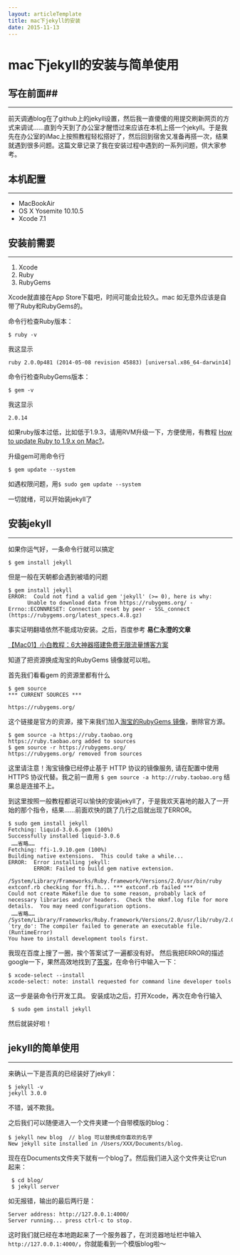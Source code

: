 ```yaml
---
layout: articleTemplate
title: mac下jekyll的安装
date: 2015-11-13
---
```



# mac下jekyll的安装与简单使用 #

## 写在前面##

----------

前天调通blog在了github上的jekyll设置，然后我一直傻傻的用提交刷新网页的方式来调试……直到今天到了办公室才醒悟过来应该在本机上搭一个jekyll。于是我先在办公室的iMac上按照教程轻松搭好了，然后回到宿舍又准备再搭一次，结果就遇到很多问题。这篇文章记录了我在安装过程中遇到的一系列问题，供大家参考。

## 本机配置 ##

----------

 - MacBookAir
 - OS X Yosemite 10.10.5
 - Xcode 7.1

## 安装前需要 ##

----------

 1. Xcode
 2. Ruby
 2. RubyGems

Xcode就直接在App Store下载吧，时间可能会比较久。mac 如无意外应该是自带了Ruby和RubyGems的。

命令行检查Ruby版本：


    $ ruby -v

我这显示


    ruby 2.0.0p481 (2014-05-08 revision 45883) [universal.x86_64-darwin14]


命令行检查RubyGems版本：


    $ gem -v


我这显示

    2.0.14

如果ruby版本过低，比如低于1.9.3，请用RVM升级一下，方便使用，有教程 [How to update Ruby to 1.9.x on Mac?](http://stackoverflow.com/questions/3696564/how-to-update-ruby-to-1-9-x-on-mac)。

升级gem可用命令行

    $ gem update --system
如遇权限问题，用`$ sudo gem update --system`

一切就绪，可以开始装jekyll了

## 安装jekyll ##

----------

如果你运气好，一条命令行就可以搞定

    $ gem install jekyll

但是一般在天朝都会遇到被墙的问题

    $ gem install jekyll
    ERROR:  Could not find a valid gem 'jekyll' (>= 0), here is why:
          Unable to download data from https://rubygems.org/ - Errno::ECONNRESET: Connection reset by peer - SSL_connect (https://rubygems.org/latest_specs.4.8.gz)

事实证明翻墙依然不能成功安装。之后，百度参考 **易仁永澄的文章**

[【Mac01】小白教程：6大神器搭建免费无限流量博客方案](http://www.jianshu.com/p/1d6c56ea886a)

知道了把资源换成淘宝的RubyGems 镜像就可以啦。

首先我们看看gem 的资源里都有什么

    $ gem source
    *** CURRENT SOURCES ***
    
    https://rubygems.org/
这个链接是官方的资源，接下来我们加入[淘宝的RubyGems 镜像](https://ruby.taobao.org)，删除官方源。

    $ gem source -a https://ruby.taobao.org
    https://ruby.taobao.org added to sources
    $ gem source -r https://rubygems.org/
    https://rubygems.org/ removed from sources
这里请注意！淘宝镜像已经停止基于 HTTP 协议的镜像服务, 请在配置中使用 HTTPS 协议代替。我之前一直用
`$ gem source -a http://ruby.taobao.org` 
结果总是连接不上。

到这里按照一般教程都说可以愉快的安装jekyll了，于是我欢天喜地的敲入了一开始的那个指令，结果……前面欢快的跳了几行之后就出现了ERROR。

    $ sudo gem install jekyll
    Fetching: liquid-3.0.6.gem (100%)
    Successfully installed liquid-3.0.6 
     ……省略……
    Fetching: ffi-1.9.10.gem (100%) 
    Building native extensions.  This could take a while... 
    ERROR:  Error installing jekyll: 
		    ERROR: Failed to build gem native extension.
		    /System/Library/Frameworks/Ruby.framework/Versions/2.0/usr/bin/ruby extconf.rb checking for ffi.h... *** extconf.rb failed ***  
	Could not create Makefile due to some reason, probably lack of necessary libraries and/or headers.  Check the mkmf.log file for more details.  You may need configuration options.
	 ……省略…… /System/Library/Frameworks/Ruby.framework/Versions/2.0/usr/lib/ruby/2.0.0/mkmf.rb:434:in `try_do': The compiler failed to generate an executable file. (RuntimeError)
	You have to install development tools first.
 
 我现在百度上搜了一圈，挨个答案试了一遍都没有好。
 然后我把ERROR的描述google一下，果然高效地找到了[答案](_layouts_posts_sitedeployfontimagesjavascriptsstylesheetsresume.pdfabout.htmlindex.htmlportfolio.htmltechblog.html)，在命令行中输入一下：

    $ xcode-select --install
    xcode-select: note: install requested for command line developer tools

这一步是装命令行开发工具。
安装成功之后，打开Xcode，再次在命令行输入
 
     $ sudo gem install jekyll

然后就装好啦！

## jekyll的简单使用 ##

----------

来确认一下是否真的已经装好了jekyll：

    $ jekyll -v
    jekyll 3.0.0

不错，诚不欺我。

之后我们可以随便进入一个文件夹建一个自带模版的blog：

    $ jekyll new blog  // blog 可以替换成你喜欢的名字
    New jekyll site installed in /Users/XXX/Documents/blog.

现在在Documents文件夹下就有一个blog了。然后我们进入这个文件夹让它run起来：

     $ cd blog/
     $ jekyll server

如无报错，输出的最后两行是：

    Server address: http://127.0.0.1:4000/ 
    Server running... press ctrl-c to stop.

这时我们就已经在本地跑起来了一个服务器了，在浏览器地址栏中输入`http://127.0.0.1:4000/`，你就能看到一个模版blog啦～